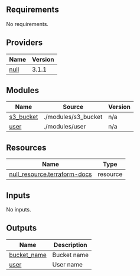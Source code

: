 ## Requirements

No requirements.

## Providers

| Name | Version |
|------|---------|
| <a name="provider_null"></a> [null](#provider\_null) | 3.1.1 |

## Modules

| Name | Source | Version |
|------|--------|---------|
| <a name="module_s3_bucket"></a> [s3\_bucket](#module\_s3\_bucket) | ./modules/s3_bucket | n/a |
| <a name="module_user"></a> [user](#module\_user) | ./modules/user | n/a |

## Resources

| Name | Type |
|------|------|
| [null_resource.terraform-docs](https://registry.terraform.io/providers/hashicorp/null/latest/docs/resources/resource) | resource |

## Inputs

No inputs.

## Outputs

| Name | Description |
|------|-------------|
| <a name="output_bucket_name"></a> [bucket\_name](#output\_bucket\_name) | Bucket name |
| <a name="output_user"></a> [user](#output\_user) | User name |
